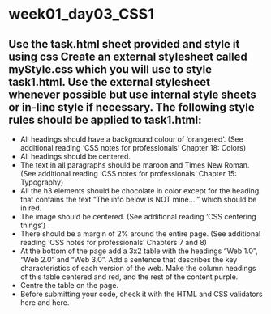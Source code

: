 # week01_day03_CSS1
## Use the task.html sheet provided and style it using css Create an external stylesheet called myStyle.css which you will use to style task1.html. Use the external stylesheet whenever possible but use internal style sheets or in-line style if necessary. The following style rules should be applied to task1.html:
- All headings should have a background colour of ‘orangered’. (See
additional reading ‘CSS notes for professionals’ Chapter 18: Colors)
- All headings should be centered.
- The text in all paragraphs should be maroon and Times New Roman.
(See additional reading ‘CSS notes for professionals’ Chapter 15:
Typography)
- All the h3 elements should be chocolate in color except for the
heading that contains the text “The info below is NOT mine….” which
should be in red.
- The image should be centered. (See additional reading ‘CSS
centering things’)
- There should be a margin of 2% around the entire page. (See
additional reading ‘CSS notes for professionals’ Chapters 7 and 8)
- At the bottom of the page add a 3x2 table with the headings “Web 1.0”, “Web 2.0”
and “Web 3.0”. Add a sentence that describes the key characteristics of each version
of the web. Make the column headings of this table centered and red, and the rest
of the content purple.
- Centre the table on the page.
- Before submitting your code, check it with the HTML and CSS validators here and
here.
